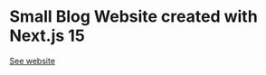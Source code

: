 # Small Blog Website created with Next.js 15


[See website](https://small-blog-website-mv5thkafd-ilya-usovs-projects.vercel.app/)